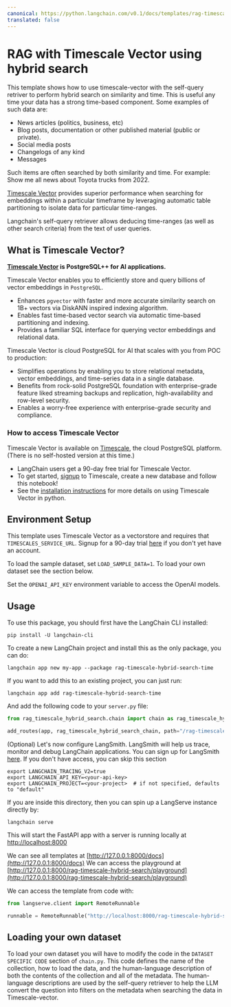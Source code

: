 ```yaml
---
canonical: https://python.langchain.com/v0.1/docs/templates/rag-timescale-hybrid-search-time
translated: false
---
```


# RAG with Timescale Vector using hybrid search

This template shows how to use timescale-vector with the self-query retriver to perform hybrid search on similarity and time.
This is useful any time your data has a strong time-based component. Some examples of such data are:
- News articles (politics, business, etc)
- Blog posts, documentation or other published material (public or private).
- Social media posts
- Changelogs of any kind
- Messages

Such items are often searched by both similarity and time. For example: Show me all news about Toyota trucks from 2022.

[Timescale Vector](https://www.timescale.com/ai?utm_campaign=vectorlaunch&utm_source=langchain&utm_medium=referral)  provides superior performance when searching for embeddings within a particular timeframe by leveraging automatic table partitioning to isolate data for particular time-ranges.

Langchain's self-query retriever allows deducing time-ranges (as well as other search criteria) from the text of user queries.

## What is Timescale Vector?

**[Timescale Vector](https://www.timescale.com/ai?utm_campaign=vectorlaunch&utm_source=langchain&utm_medium=referral) is PostgreSQL++ for AI applications.**

Timescale Vector enables you to efficiently store and query billions of vector embeddings in `PostgreSQL`.
- Enhances `pgvector` with faster and more accurate similarity search on 1B+ vectors via DiskANN inspired indexing algorithm.
- Enables fast time-based vector search via automatic time-based partitioning and indexing.
- Provides a familiar SQL interface for querying vector embeddings and relational data.

Timescale Vector is cloud PostgreSQL for AI that scales with you from POC to production:
- Simplifies operations by enabling you to store relational metadata, vector embeddings, and time-series data in a single database.
- Benefits from rock-solid PostgreSQL foundation with enterprise-grade feature liked streaming backups and replication, high-availability and row-level security.
- Enables a worry-free experience with enterprise-grade security and compliance.

### How to access Timescale Vector

Timescale Vector is available on [Timescale](https://www.timescale.com/products?utm_campaign=vectorlaunch&utm_source=langchain&utm_medium=referral), the cloud PostgreSQL platform. (There is no self-hosted version at this time.)

- LangChain users get a 90-day free trial for Timescale Vector.
- To get started, [signup](https://console.cloud.timescale.com/signup?utm_campaign=vectorlaunch&utm_source=langchain&utm_medium=referral) to Timescale, create a new database and follow this notebook!
- See the [installation instructions](https://github.com/timescale/python-vector) for more details on using Timescale Vector in python.

## Environment Setup

This template uses Timescale Vector as a vectorstore and requires that `TIMESCALES_SERVICE_URL`. Signup for a 90-day trial [here](https://console.cloud.timescale.com/signup?utm_campaign=vectorlaunch&utm_source=langchain&utm_medium=referral) if you don't yet have an account.

To load the sample dataset, set `LOAD_SAMPLE_DATA=1`. To load your own dataset see the section below.

Set the `OPENAI_API_KEY` environment variable to access the OpenAI models.

## Usage

To use this package, you should first have the LangChain CLI installed:

```shell
pip install -U langchain-cli
```

To create a new LangChain project and install this as the only package, you can do:

```shell
langchain app new my-app --package rag-timescale-hybrid-search-time
```

If you want to add this to an existing project, you can just run:

```shell
langchain app add rag-timescale-hybrid-search-time
```

And add the following code to your `server.py` file:

```python
from rag_timescale_hybrid_search.chain import chain as rag_timescale_hybrid_search_chain

add_routes(app, rag_timescale_hybrid_search_chain, path="/rag-timescale-hybrid-search")
```

(Optional) Let's now configure LangSmith.
LangSmith will help us trace, monitor and debug LangChain applications.
You can sign up for LangSmith [here](https://smith.langchain.com/).
If you don't have access, you can skip this section

```shell
export LANGCHAIN_TRACING_V2=true
export LANGCHAIN_API_KEY=<your-api-key>
export LANGCHAIN_PROJECT=<your-project>  # if not specified, defaults to "default"
```

If you are inside this directory, then you can spin up a LangServe instance directly by:

```shell
langchain serve
```

This will start the FastAPI app with a server is running locally at
[http://localhost:8000](http://localhost:8000)

We can see all templates at [http://127.0.0.1:8000/docs](http://127.0.0.1:8000/docs)
We can access the playground at [http://127.0.0.1:8000/rag-timescale-hybrid-search/playground](http://127.0.0.1:8000/rag-timescale-hybrid-search/playground)

We can access the template from code with:

```python
from langserve.client import RemoteRunnable

runnable = RemoteRunnable("http://localhost:8000/rag-timescale-hybrid-search")
```

## Loading your own dataset

To load your own dataset you will have to modify the code in the `DATASET SPECIFIC CODE` section of `chain.py`.
This code defines the name of the collection, how to load the data, and the human-language description of both the
contents of the collection and all of the metadata. The human-language descriptions are used by the self-query retriever
to help the LLM convert the question into filters on the metadata when searching the data in Timescale-vector.